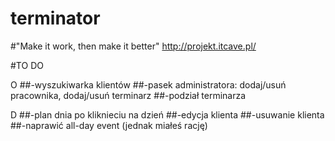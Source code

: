 # terminator
#"Make it work, then make it better"
http://projekt.itcave.pl/

#TO DO

O
##-wyszukiwarka klientów
##-pasek administratora:
dodaj/usuń pracownika, dodaj/usuń terminarz
##-podział terminarza

D
##-plan dnia po kliknieciu na dzień
##-edycja klienta
##-usuwanie klienta
##-naprawić all-day event (jednak miałeś rację)
